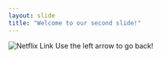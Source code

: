 ```yaml
---
layout: slide
title: "Welcome to our second slide!"
---
```

![Netflix Link](https://www.google.com/imgres?imgurl=https%3A%2F%2Fmedia.netflix.com%2Fdist%2Fimg%2Fmeta-image-netflix-symbol-black.png&imgrefurl=https%3A%2F%2Fmedia.netflix.com%2F&tbnid=pb3MF0RHUht-9M&vet=12ahUKEwipxrad4YjpAhXHwOAKHcvCDykQMygAegUIARCHAg..i&docid=Pn7k75EH4ZGrBM&w=1198&h=627&q=netflix%20image&ved=2ahUKEwipxrad4YjpAhXHwOAKHcvCDykQMygAegUIARCHAg)
Use the left arrow to go back!
